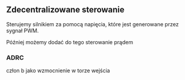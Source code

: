 ##   Zdecentralizowane sterowanie
Sterujemy silnikiem za pomocą napięcia, które jest generowane przez sygnał PWM.

Później możemy dodać do tego sterowanie prądem


### ADRC
człon b jako wzmocnienie w torze wejścia
